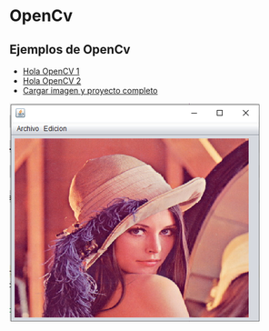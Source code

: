 # OpenCv
## Ejemplos de OpenCv

* [Hola OpenCV 1](./files/Opencv_1.java)
* [Hola OpenCV 2](./files/Opencv_2.java)
* [Cargar imagen y proyecto completo](./files/OpenCV.zip)

![Cargar imagen y proyecto completo](./files/opencv3.png)
